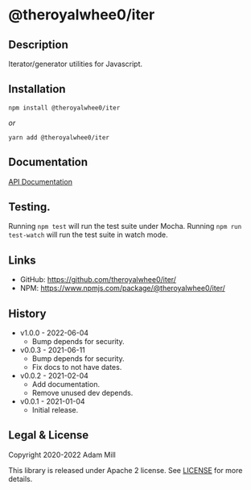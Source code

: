 # @theroyalwhee0/iter

## Description
Iterator/generator utilities for Javascript.


## Installation
`npm install @theroyalwhee0/iter`

*or*

`yarn add @theroyalwhee0/iter`


## Documentation
[API Documentation](https://theroyalwhee0.github.io/iter/)


## Testing.
Running ```npm test``` will run the test suite under Mocha. Running ```npm run test-watch``` will run the test suite in watch mode.


## Links
- GitHub: https://github.com/theroyalwhee0/iter/
- NPM: https://www.npmjs.com/package/@theroyalwhee0/iter/


## History
- v1.0.0 - 2022-06-04
  - Bump depends for security.
- v0.0.3 - 2021-06-11
  - Bump depends for security.
  - Fix docs to not have dates.
- v0.0.2 - 2021-02-04
  - Add documentation.
  - Remove unused dev depends.
- v0.0.1 - 2021-01-04
  - Initial release.


## Legal & License
Copyright 2020-2022 Adam Mill

This library is released under Apache 2 license. See [LICENSE](https://github.com/theroyalwhee0/iter/blob/master/LICENSE) for more details.
